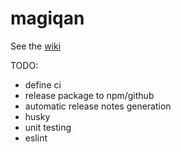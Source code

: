 # magiqan

See the [wiki](https://github.com/magiqans/magiqan/wiki)

TODO:
- define ci
- release package to npm/github
- automatic release notes generation
- husky
- unit testing
- eslint
